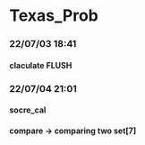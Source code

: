 # Texas_Prob

### 22/07/03 18:41
#### claculate FLUSH
### 22/07/04 21:01
#### socre_cal
#### compare -> comparing two set[7]
